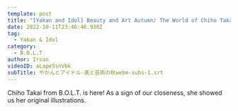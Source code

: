 ```yaml
---
template: post
title: "[Yakan and Idol] Beauty and Art Autumn♪ The World of Chiho Takai #1"
date: 2022-10-11T23:46:46.930Z
tag:
  - Yakan & Idol
category:
  - B.O.L.T
author: Irsan
videoID: aLape5snVbk
subTitle: やかんとアイドル-美と芸術の秋webm-subs-1.srt
---
```

Chiho Takai from B.O.L.T. is here! As a sign of our closeness, she showed us her original illustrations.